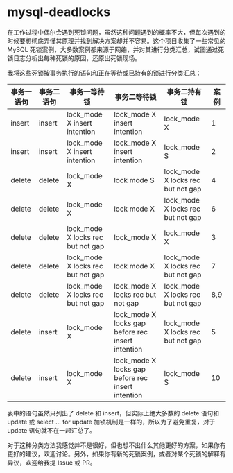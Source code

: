 # mysql-deadlocks

在工作过程中偶尔会遇到死锁问题，虽然这种问题遇到的概率不大，但每次遇到的时候要想彻底弄懂其原理并找到解决方案却并不容易。这个项目收集了一些常见的 MySQL 死锁案例，大多数案例都来源于网络，并对其进行分类汇总，试图通过死锁日志分析出每种死锁的原因，还原出死锁现场。

我将这些死锁按事务执行的语句和正在等待或已持有的锁进行分类汇总：

|事务一语句|事务二语句|事务一等待锁|事务二等待锁|事务二持有锁|案例|
|---------|-----------|---------|-----------|-----------|---|
|insert|insert|lock_mode X insert intention|lock_mode X insert intention|lock_mode X|1|
|insert|insert|lock_mode X insert intention|lock_mode X insert intention|lock_mode S|2|
|delete|delete|lock_mode X|lock mode S|lock_mode X locks rec but not gap|4|
|delete|delete|lock_mode X|lock mode X|lock_mode X locks rec but not gap|6|
|delete|delete|lock_mode X locks rec but not gap|lock_mode X|lock_mode X|3|
|delete|delete|lock_mode X locks rec but not gap|lock mode X|lock_mode X locks rec but not gap|7|
|delete|delete|lock_mode X locks rec but not gap|lock_mode X locks rec but not gap|lock_mode X locks rec but not gap|8,9|
|delete|insert|lock_mode X|lock_mode X locks gap before rec insert intention|lock_mode X locks rec but not gap|5|
|delete|insert|lock_mode X|lock_mode X locks gap before rec insert intention|lock_mode S|10|

表中的语句虽然只列出了 delete 和 insert，但实际上绝大多数的 delete 语句和 update 或 select ... for update 加锁机制是一样的，所以为了避免重复，对于 update 语句就不在一起汇总了。

对于这种分类方法我感觉并不是很好，但也想不出什么其他更好的方案，如果你有更好的建议，欢迎讨论。另外，如果你有新的死锁案例，或者对某个死锁的解释有异议，欢迎给我提 Issue 或 PR。
